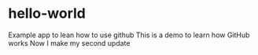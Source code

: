# hello-world
Example app to lean how to use github
This is a demo to learn how GitHub works
Now I make my second update
